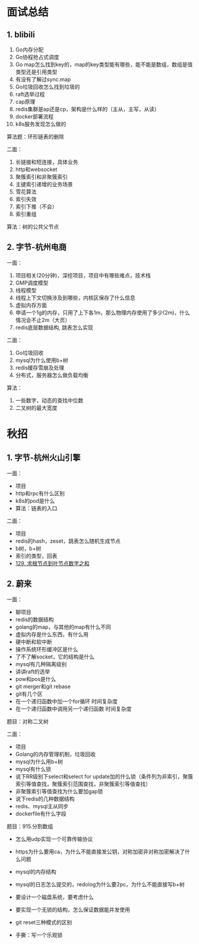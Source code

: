 # 面试总结

## 1. blibili

1. Go内存分配
2. Go协程抢占式调度
3. Go map怎么找到key的，map的key类型能有哪些，能不能是数组，数组是值类型还是引用类型
4. 有没有了解过sync.map
5. Go垃圾回收怎么找到垃圾的
6. raft选举过程
7. cap原理
8. redis集群是ap还是cp，架构是什么样的（主从，主写，从读）
9. docker部署流程
10. k8s服务发现怎么做的

算法题：环形链表的删除



二面：

1. 长链接和短连接，具体业务
2. http和websocket
3. 聚簇索引和非聚簇索引
4. 主键索引递增的业务场景
5. 雪花算法
6. 索引失效
7. 索引下推（不会）
8. 索引重组

算法：树的公共父节点



## 2. 字节-杭州电商

一面：

1. 项目相关(20分钟)，深挖项目，项目中有哪些难点，技术栈
2. GMP调度模型
3. 线程模型
4. 线程上下文切换涉及到哪些，内核区保存了什么信息
5. 虚拟内存方面
6. 申请一个1g的内存，只用了上下各1m，那么物理内存使用了多少(2m)，什么情况会不止2m（大页）
7. redis底层数据结构, 跳表怎么实现



二面：

1. Go垃圾回收
2. mysql为什么使用b+树
3. redis缓存雪崩及处理
4. 分布式，服务器怎么做负载均衡

算法：

1. 一些数字，动态的查找中位数
2. 二叉树的最大宽度



# 秋招

## 1. 字节-杭州火山引擎

一面：

- 项目
- http和rpc有什么区别
- k8s的pod是什么
- 算法：链表的入口





二面：

- 项目
- redis的hash，zeset，跳表怎么随机生成节点
- b树，b+树
- 索引的类型，回表
- [129. 求根节点到叶节点数字之和](https://leetcode-cn.com/problems/sum-root-to-leaf-numbers/)





## 2. 蔚来

一面：

- 聊项目
- redis的数据结构
- golang的map，与其他的map有什么不同
- 虚拟内存是什么东西，有什么用
- 硬中断和软中断
- 操作系统环形缓冲区是什么
- 了不了解socket，它的结构是什么
- mysql有几种隔离级别
- 讲讲raft的选举
- pow和pos是什么
- git merger和git rebase
- git有几个区
- 在一个递归函数中加一个for循环 时间复杂度
- 在一个递归函数中调用另一个递归函数 时间复杂度

题目：对称二叉树



二面：

- 项目
- Golang的内存管理机制，垃圾回收
- mysql为什么用b+树
- mysql有什么锁
- 说下RR级别下select和select for update加的什么锁（条件列为非索引，聚簇索引等值查找，聚簇索引范围查找，非聚簇索引等值查找）
- 非聚簇索引等值查找为什么要加gap锁
- 说下redis的几种数据结构
- redis、mysql主从同步
- dockerfile有什么字段

题目：915.分割数组





- 怎么用udp实现一个可靠传输协议
- https为什么要用ca，为什么不能直接发公钥，对称加密非对称加密解决了什么问题
- mysql的内存结构
- mysql的日志怎么提交的，redolog为什么要2pc，为什么不能直接写b+树

- 要设计一个磁盘系统，要考虑什么
- 要实现一个无锁的结构，怎么保证数据能并发使用
- git reset三种模式的区别
- 手撕：写一个乐观锁

